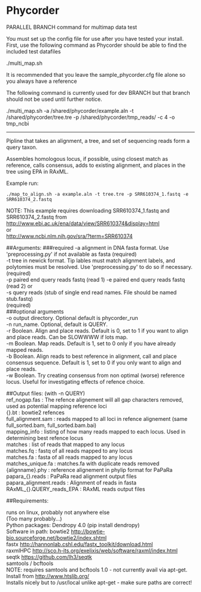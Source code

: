 # Phycorder

PARALLEL BRANCH command for multimap data test

You must set up the config file for use after you have tested your install.
First, use the following command as Phycorder should be able to find the included test datafiles

./multi_map.sh

It is recommended that you leave the sample_phycorder.cfg file alone so you always have a reference

The following command is currently used for dev BRANCH
but that branch should not be used until further notice.

./multi_map.sh -a /shared/phycorder/example.aln -t /shared/phycorder/tree.tre -p /shared/phycorder/tmp_reads/ -c 4 -o tmp_ncbi

---------------------------------------------------------------------

Pipline that takes an alignment, a tree, and set of sequencing reads form a query taxon.


Assembles  homologous locus, if possible, using closest match as reference,
calls consensus, adds to existing alignment, and places in the tree using EPA in RAxML.


Example run:

    ./map_to_align.sh -a example.aln -t tree.tre -p SRR610374_1.fastq -e SRR610374_2.fastq

NOTE: This example requires downloading SRR610374_1.fastq and SRR610374_2.fastq from  
http://www.ebi.ac.uk/ena/data/view/SRR610374&display=html  
or   
http://www.ncbi.nlm.nih.gov/sra/?term=SRR610374  


##Arguments:
###required
 -a alignment in DNA fasta format. Use 'preprocessing.py' if not available as fasta  (required)  
 -t tree in newick format. Tip lables must match alignment labels, and polytomies must be resolved. Use 'preprocessing.py' to do so if necessary.
 (required)  
 -p paired end query reads fastq (read 1)
 -e paired end query reads fastq (read 2)
    or  
 -s query reads (stub of single end read names. File should be named stub.fastq)  
 (required)  
###optional arguments   
 -o output directory. Optional default is phycorder_run  
 -n run_name.  Optional, default is QUERY.  
 -r Boolean. Align and place reads. Default is 0, set to 1 if you want to align and place reads. Can be SLOWWWW if lots map.  
 -m Boolean. Map reads. Default is 1, set to 0 only if you have already mapped reads.  
 -b Boolean. Align reads to best reference in alignment, call and place consensus sequence. Default is 1, set to 0 if you only want to align and place reads.  
 -w Boolean. Try creating consensus from non optimal (worse) reference locus. Useful for investigating effects of refence choice.  

##Output files:
 (with -n QUERY)  
  ref_nogap.fas : The refence alignement will all gap characters removed, used as potential mapping reference loci  
  {}.bt : bowtie2 refences  
  full_alignment.sam : reads mapped to all loci in refence alignement (same full_sorted.bam, full_sorted.bam.bai)  
  mapping_info : listing of how many reads mapped to each locus. Used in determining best refence locus  
  matches : list of reads that mapped to any locus  
  matches.fq : fastq of all reads mapped to any locus  
  matches.fa : fasta of all reads mapped to any locus  
  matches_unique.fa : matches.fa with duplicate reads removed  
  {alignname}.phy : reference alignement in phylip format for PaPaRa  
  papara_{}.reads : PaPaRa read alignment output files  
  papara_alignment.reads : Alignment of reads in fasta  
  RAxML_{}.QUERY_reads_EPA : RAxML reads output files  


##Requirements:

runs on linux, probably not anywhere else  
(Too many probably...)   
Python packages:
    Dendropy 4.0 (pip install dendropy)  
Software in path:
	bowtie2  http://bowtie-bio.sourceforge.net/bowtie2/index.shtml  
	fastx  http://hannonlab.cshl.edu/fastx_toolkit/download.html  
	raxmlHPC http://sco.h-its.org/exelixis/web/software/raxml/index.html  
	seqtk https://github.com/lh3/seqtk  
	samtools / bcftools  
	NOTE: requires samtools and bcftools 1.0 - not currently avail via apt-get. Install from http://www.htslib.org/  
	Installs nicely but to /usr/local unlike apt-get - make sure paths are correct!  
